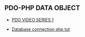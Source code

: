 PDO-PHP DATA OBJECT
---

* [PDO VIDEO SERIES 1](https://www.youtube.com/playlist?list=PLfdtiltiRHWHkDwEoZ29Q9FKtWVjA46HC)


* [Database connection php tut](https://code.tutsplus.com/tutorials/php-database-access-are-you-doing-it-correctly--net-25338)
